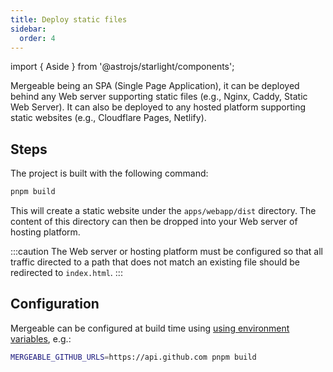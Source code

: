 ```yaml
---
title: Deploy static files
sidebar:
  order: 4
---
```


import { Aside } from '@astrojs/starlight/components';

Mergeable being an SPA (Single Page Application), it can be deployed behind any Web server supporting static files (e.g., Nginx, Caddy, Static Web Server).
It can also be deployed to any hosted platform supporting static websites (e.g., Cloudflare Pages, Netlify).

## Steps

The project is built with the following command:

```bash
pnpm build
```

This will create a static website under the `apps/webapp/dist` directory.
The content of this directory can then be dropped into your Web server of hosting platform.

:::caution
The Web server or hosting platform must be configured so that all traffic directed to a path that does not match an existing file should be redirected to `index.html`.
:::

## Configuration

Mergeable can be configured at build time using [using environment variables](../environment-variables/), e.g.:

```bash
MERGEABLE_GITHUB_URLS=https://api.github.com pnpm build
```
